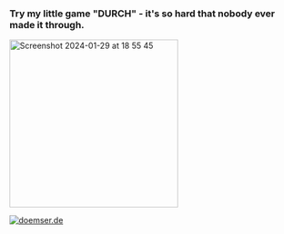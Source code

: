 ### Try my little game "DURCH" - it's so hard that nobody ever made it through.

[<img width="296" alt="Screenshot 2024-01-29 at 18 55 45" src="https://github.com/doemser/doemser/assets/93415777/442847bc-1c62-4065-bccf-cd061e6313a9">](https://doemser.de/games/durch)


[![doemser.de](https://img.shields.io/badge/website-000000?style=for-the-badge&logo=About.me&logoColor=white&label=doemser.de&labelColor=000)](https://doemser.de)




